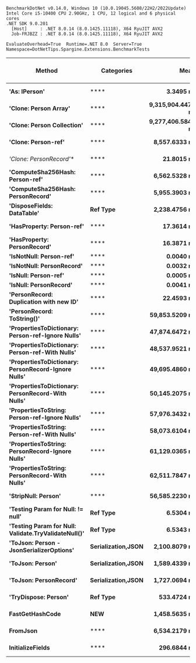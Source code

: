 ```

BenchmarkDotNet v0.14.0, Windows 10 (10.0.19045.5608/22H2/2022Update)
Intel Core i5-10400 CPU 2.90GHz, 1 CPU, 12 logical and 6 physical cores
.NET SDK 9.0.201
  [Host]     : .NET 8.0.14 (8.0.1425.11118), X64 RyuJIT AVX2
  Job-FRJBZZ : .NET 8.0.14 (8.0.1425.11118), X64 RyuJIT AVX2

EvaluateOverhead=True  Runtime=.NET 8.0  Server=True  
Namespace=DotNetTips.Spargine.Extensions.BenchmarkTests  

```
| Method                                               | Categories         | Mean              | Error           | StdDev          | StdErr         | Median            | Min               | Q1                | Q3                | Max               | Op/s                | CI99.9% Margin  | Iterations | Kurtosis | MValue | Skewness | Rank | LogicalGroup | Baseline | Completed Work Items | Lock Contentions | Gen0    | Exceptions | Code Size | Gen1    | Gen2    | Allocated |
|----------------------------------------------------- |------------------- |------------------:|----------------:|----------------:|---------------:|------------------:|------------------:|------------------:|------------------:|------------------:|--------------------:|----------------:|-----------:|---------:|-------:|---------:|-----:|------------- |--------- |---------------------:|-----------------:|--------:|-----------:|----------:|--------:|--------:|----------:|
| **&#39;As: IPerson&#39;**                                        | ****                   |         **3.3495 ns** |       **0.0208 ns** |       **0.0185 ns** |      **0.0049 ns** |         **3.3536 ns** |         **3.3232 ns** |         **3.3320 ns** |         **3.3583 ns** |         **3.3791 ns** |       **298,555,467.4** |       **6.9975 ns** |      **14.00** |    **1.712** |  **2.000** |  **-0.0992** |    **2** | *****            | **No**       |                    **-** |                **-** |       **-** |          **-** |     **532 B** |       **-** |       **-** |         **-** |
| **&#39;Clone: Person Array&#39;**                                | ****                   | **9,315,904.4471 ns** |  **97,970.6387 ns** |  **81,809.9205 ns** | **22,689.9895 ns** | **9,334,426.5625 ns** | **9,138,156.2500 ns** | **9,273,015.6250 ns** | **9,364,942.1875 ns** | **9,432,703.1250 ns** |               **107.3** | **-11,338.4947 ns** |      **13.00** |    **2.517** |  **2.000** |  **-0.6565** |   **20** | *****            | **No**       |                    **-** |                **-** | **46.8750** |          **-** |   **3,966 B** | **31.2500** | **31.2500** | **3793195 B** |
| **&#39;Clone: Person Collection&#39;**                           | ****                   | **9,277,406.5848 ns** | **126,696.4293 ns** | **112,313.0846 ns** | **30,016.9345 ns** | **9,262,599.2188 ns** | **9,127,395.3125 ns** | **9,193,636.3281 ns** | **9,333,178.5156 ns** | **9,544,446.8750 ns** |               **107.8** | **-15,001.4672 ns** |      **14.00** |    **2.858** |  **2.000** |   **0.6881** |   **20** | *****            | **No**       |                    **-** |                **-** | **46.8750** |          **-** |   **3,238 B** | **31.2500** | **31.2500** | **3783454 B** |
| **&#39;Clone: Person-ref&#39;**                                  | ****                   |     **8,557.6333 ns** |      **48.9186 ns** |      **40.8493 ns** |     **11.3295 ns** |     **8,548.8586 ns** |     **8,488.5025 ns** |     **8,531.5353 ns** |     **8,579.9194 ns** |     **8,635.1013 ns** |           **116,854.7** |       **0.8352 ns** |      **13.00** |    **2.146** |  **2.000** |   **0.3447** |   **16** | *****            | **No**       |                    **-** |                **-** |  **0.0458** |          **-** |   **3,233 B** |       **-** |       **-** |    **4384 B** |
| **&#39;Clone: PersonRecord*&#39;**                               | ****                   |        **21.8015 ns** |       **0.1041 ns** |       **0.0923 ns** |      **0.0247 ns** |        **21.8377 ns** |        **21.6124 ns** |        **21.7829 ns** |        **21.8576 ns** |        **21.9195 ns** |        **45,868,334.1** |       **6.9877 ns** |      **14.00** |    **2.317** |  **2.000** |  **-0.8745** |    **6** | *****            | **No**       |                    **-** |                **-** |  **0.0010** |          **-** |     **183 B** |       **-** |       **-** |      **88 B** |
| **&#39;ComputeSha256Hash: Person-ref&#39;**                      | ****                   |     **6,562.5328 ns** |      **46.5383 ns** |      **43.5319 ns** |     **11.2399 ns** |     **6,551.1848 ns** |     **6,502.7359 ns** |     **6,531.1432 ns** |     **6,598.5287 ns** |     **6,645.4651 ns** |           **152,380.2** |       **1.8801 ns** |      **15.00** |    **1.780** |  **2.000** |   **0.4947** |   **15** | *****            | **No**       |                    **-** |                **-** |  **0.0381** |          **-** |   **1,700 B** |       **-** |       **-** |    **4048 B** |
| **&#39;ComputeSha256Hash: PersonRecord&#39;**                    | ****                   |     **5,955.3903 ns** |      **46.7888 ns** |      **43.7663 ns** |     **11.3004 ns** |     **5,940.5933 ns** |     **5,889.0957 ns** |     **5,922.3480 ns** |     **5,990.0436 ns** |     **6,038.4869 ns** |           **167,915.1** |       **1.8498 ns** |      **15.00** |    **1.747** |  **2.000** |   **0.2895** |   **14** | *****            | **No**       |                    **-** |                **-** |  **0.0381** |          **-** |   **1,769 B** |       **-** |       **-** |    **3768 B** |
| **&#39;DisposeFields: DataTable&#39;**                           | **Ref Type**           |     **2,238.4756 ns** |       **9.4772 ns** |       **8.4013 ns** |      **2.2453 ns** |     **2,238.0981 ns** |     **2,228.1158 ns** |     **2,231.3469 ns** |     **2,242.1003 ns** |     **2,258.9481 ns** |           **446,732.6** |       **5.8773 ns** |      **14.00** |    **3.008** |  **2.000** |   **0.8169** |   **13** | *****            | **No**       |                    **-** |                **-** |  **0.0420** |          **-** |   **3,110 B** |       **-** |       **-** |    **4144 B** |
| **&#39;HasProperty: Person-ref&#39;**                            | ****                   |        **17.3614 ns** |       **0.0929 ns** |       **0.0824 ns** |      **0.0220 ns** |        **17.3563 ns** |        **17.2521 ns** |        **17.3145 ns** |        **17.3989 ns** |        **17.5180 ns** |        **57,599,086.9** |       **6.9890 ns** |      **14.00** |    **2.282** |  **2.000** |   **0.5321** |    **5** | *****            | **No**       |                    **-** |                **-** |       **-** |          **-** |     **591 B** |       **-** |       **-** |         **-** |
| **&#39;HasProperty: PersonRecord&#39;**                          | ****                   |        **16.3871 ns** |       **0.0993 ns** |       **0.0929 ns** |      **0.0240 ns** |        **16.3616 ns** |        **16.2675 ns** |        **16.3085 ns** |        **16.4529 ns** |        **16.5795 ns** |        **61,023,437.6** |       **7.4880 ns** |      **15.00** |    **1.850** |  **2.000** |   **0.3496** |    **4** | *****            | **No**       |                    **-** |                **-** |       **-** |          **-** |     **591 B** |       **-** |       **-** |         **-** |
| **&#39;IsNotNull: Person-ref&#39;**                              | ****                   |         **0.0040 ns** |       **0.0056 ns** |       **0.0052 ns** |      **0.0013 ns** |         **0.0013 ns** |         **0.0000 ns** |         **0.0000 ns** |         **0.0052 ns** |         **0.0164 ns** |   **247,004,520,456.8** |       **7.4993 ns** |      **15.00** |    **2.836** |  **2.444** |   **1.0796** |    **1** | *****            | **No**       |                    **-** |                **-** |       **-** |          **-** |      **18 B** |       **-** |       **-** |         **-** |
| **&#39;IsNotNull: PersonRecord&#39;**                            | ****                   |         **0.0032 ns** |       **0.0040 ns** |       **0.0035 ns** |      **0.0009 ns** |         **0.0019 ns** |         **0.0000 ns** |         **0.0000 ns** |         **0.0063 ns** |         **0.0089 ns** |   **309,978,050,025.8** |       **6.9995 ns** |      **14.00** |    **1.308** |  **3.250** |   **0.3602** |    **1** | *****            | **No**       |                    **-** |                **-** |       **-** |          **-** |      **18 B** |       **-** |       **-** |         **-** |
| **&#39;IsNull: Person-ref&#39;**                                 | ****                   |         **0.0005 ns** |       **0.0016 ns** |       **0.0014 ns** |      **0.0004 ns** |         **0.0000 ns** |         **0.0000 ns** |         **0.0000 ns** |         **0.0003 ns** |         **0.0054 ns** | **1,825,116,013,792.4** |       **6.9998 ns** |      **14.00** |    **9.300** |  **2.200** |   **2.7138** |    **1** | *****            | **No**       |                    **-** |                **-** |       **-** |          **-** |      **18 B** |       **-** |       **-** |         **-** |
| **&#39;IsNull: PersonRecord&#39;**                               | ****                   |         **0.0041 ns** |       **0.0068 ns** |       **0.0060 ns** |      **0.0016 ns** |         **0.0011 ns** |         **0.0000 ns** |         **0.0000 ns** |         **0.0061 ns** |         **0.0196 ns** |   **246,897,202,210.1** |       **6.9992 ns** |      **14.00** |    **3.555** |  **2.200** |   **1.3231** |    **1** | *****            | **No**       |                    **-** |                **-** |       **-** |          **-** |      **18 B** |       **-** |       **-** |         **-** |
| **&#39;PersonRecord: Duplication with new ID&#39;**              | ****                   |        **22.4593 ns** |       **0.1805 ns** |       **0.1508 ns** |      **0.0418 ns** |        **22.5175 ns** |        **22.1952 ns** |        **22.3290 ns** |        **22.5617 ns** |        **22.6456 ns** |        **44,524,953.0** |       **6.4791 ns** |      **13.00** |    **1.613** |  **2.000** |  **-0.4364** |    **6** | *****            | **No**       |                    **-** |                **-** |  **0.0010** |          **-** |     **477 B** |       **-** |       **-** |      **88 B** |
| **&#39;PersonRecord: ToString()&#39;**                           | ****                   |    **59,853.5209 ns** |     **329.3471 ns** |     **291.9577 ns** |     **78.0290 ns** |    **59,839.3799 ns** |    **59,493.8843 ns** |    **59,630.4230 ns** |    **59,999.2340 ns** |    **60,591.7725 ns** |            **16,707.5** |     **-32.0145 ns** |      **14.00** |    **3.367** |  **2.000** |   **0.8691** |   **19** | *****            | **No**       |                    **-** |                **-** |  **0.7324** |          **-** |     **690 B** |       **-** |       **-** |   **77830 B** |
| **&#39;PropertiesToDictionary: Person-ref-Ignore Nulls&#39;**    | ****                   |    **47,874.6472 ns** |     **344.6247 ns** |     **322.3622 ns** |     **83.2336 ns** |    **47,979.8279 ns** |    **47,381.5613 ns** |    **47,639.4867 ns** |    **48,039.6515 ns** |    **48,424.6033 ns** |            **20,887.9** |     **-34.1168 ns** |      **15.00** |    **1.674** |  **2.000** |  **-0.0013** |   **17** | *****            | **No**       |                    **-** |                **-** |  **0.4883** |          **-** |   **3,690 B** |       **-** |       **-** |   **47552 B** |
| **&#39;PropertiesToDictionary: Person-ref-With Nulls&#39;**      | ****                   |    **48,537.9521 ns** |     **243.9785 ns** |     **228.2177 ns** |     **58.9256 ns** |    **48,529.0344 ns** |    **48,176.2268 ns** |    **48,402.7802 ns** |    **48,664.9841 ns** |    **48,989.7461 ns** |            **20,602.4** |     **-21.9628 ns** |      **15.00** |    **2.100** |  **2.000** |   **0.1514** |   **17** | *****            | **No**       |                    **-** |                **-** |  **0.4883** |          **-** |   **3,687 B** |       **-** |       **-** |   **47552 B** |
| **&#39;PropertiesToDictionary: PersonRecord-Ignore Nulls&#39;**  | ****                   |    **49,695.4860 ns** |     **325.9382 ns** |     **288.9358 ns** |     **77.2213 ns** |    **49,740.9119 ns** |    **49,088.8245 ns** |    **49,598.2101 ns** |    **49,851.2863 ns** |    **50,157.7515 ns** |            **20,122.6** |     **-31.6107 ns** |      **14.00** |    **2.518** |  **2.000** |  **-0.5093** |   **17** | *****            | **No**       |                    **-** |                **-** |  **0.4883** |          **-** |   **3,687 B** |       **-** |       **-** |   **48299 B** |
| **&#39;PropertiesToDictionary: PersonRecord-With Nulls&#39;**    | ****                   |    **50,145.2075 ns** |     **272.8196 ns** |     **255.1956 ns** |     **65.8912 ns** |    **50,184.9426 ns** |    **49,631.0303 ns** |    **49,980.5267 ns** |    **50,308.9294 ns** |    **50,620.6299 ns** |            **19,942.1** |     **-25.4456 ns** |      **15.00** |    **2.327** |  **2.000** |  **-0.2310** |   **17** | *****            | **No**       |                    **-** |                **-** |  **0.4883** |          **-** |   **3,689 B** |       **-** |       **-** |   **48299 B** |
| **&#39;PropertiesToString: Person-ref-Ignore Nulls&#39;**        | ****                   |    **57,976.3432 ns** |     **237.7359 ns** |     **222.3783 ns** |     **57.4178 ns** |    **57,965.9607 ns** |    **57,537.8296 ns** |    **57,795.1721 ns** |    **58,109.4208 ns** |    **58,362.4451 ns** |            **17,248.4** |     **-21.2089 ns** |      **15.00** |    **2.150** |  **2.000** |  **-0.0223** |   **18** | *****            | **No**       |                    **-** |                **-** |  **0.9155** |          **-** |   **6,914 B** |       **-** |       **-** |   **84168 B** |
| **&#39;PropertiesToString: Person-ref-With Nulls&#39;**          | ****                   |    **58,073.6104 ns** |     **262.5658 ns** |     **245.6042 ns** |     **63.4147 ns** |    **57,975.1526 ns** |    **57,742.7063 ns** |    **57,907.8003 ns** |    **58,252.5940 ns** |    **58,462.6282 ns** |            **17,219.5** |     **-24.2074 ns** |      **15.00** |    **1.566** |  **2.000** |   **0.2918** |   **18** | *****            | **No**       |                    **-** |                **-** |  **0.9155** |          **-** |   **6,925 B** |       **-** |       **-** |   **84856 B** |
| **&#39;PropertiesToString: PersonRecord-Ignore Nulls&#39;**      | ****                   |    **61,129.0365 ns** |     **674.9480 ns** |     **631.3468 ns** |    **163.0130 ns** |    **60,922.8638 ns** |    **60,294.8242 ns** |    **60,574.9878 ns** |    **61,671.7529 ns** |    **62,154.4922 ns** |            **16,358.8** |     **-74.0065 ns** |      **15.00** |    **1.377** |  **2.000** |   **0.2236** |   **19** | *****            | **No**       |                    **-** |                **-** |  **0.8545** |          **-** |   **6,911 B** |       **-** |       **-** |   **88494 B** |
| **&#39;PropertiesToString: PersonRecord-With Nulls&#39;**        | ****                   |    **62,511.7847 ns** |     **711.1960 ns** |     **665.2532 ns** |    **171.7676 ns** |    **62,548.8037 ns** |    **61,201.0254 ns** |    **62,095.3003 ns** |    **63,018.6035 ns** |    **63,636.9751 ns** |            **15,997.0** |     **-78.3838 ns** |      **15.00** |    **2.103** |  **2.000** |  **-0.0402** |   **19** | *****            | **No**       |                    **-** |                **-** |  **0.8545** |          **-** |   **6,917 B** |       **-** |       **-** |   **87974 B** |
| **&#39;StripNull: Person&#39;**                                  | ****                   |    **56,585.2230 ns** |     **206.5796 ns** |     **183.1274 ns** |     **48.9429 ns** |    **56,530.8044 ns** |    **56,345.3064 ns** |    **56,459.3719 ns** |    **56,719.0063 ns** |    **56,928.9734 ns** |            **17,672.5** |     **-17.4714 ns** |      **14.00** |    **1.703** |  **2.000** |   **0.3468** |   **18** | *****            | **No**       |                    **-** |                **-** |  **0.7935** |          **-** |   **6,809 B** |       **-** |       **-** |   **76992 B** |
| **&#39;Testing Param for Null: != null&#39;**                    | **Ref Type**           |         **6.5304 ns** |       **0.0243 ns** |       **0.0216 ns** |      **0.0058 ns** |         **6.5275 ns** |         **6.4830 ns** |         **6.5207 ns** |         **6.5432 ns** |         **6.5701 ns** |       **153,129,326.7** |       **6.9971 ns** |      **14.00** |    **2.776** |  **2.000** |  **-0.1880** |    **3** | *****            | **No**       |                    **-** |                **-** |  **0.0003** |          **-** |      **65 B** |       **-** |       **-** |      **24 B** |
| **&#39;Testing Param for Null: Validate.TryValidateNull()&#39;** | **Ref Type**           |         **6.5343 ns** |       **0.0668 ns** |       **0.0625 ns** |      **0.0161 ns** |         **6.5211 ns** |         **6.4442 ns** |         **6.4932 ns** |         **6.5742 ns** |         **6.6816 ns** |       **153,039,382.6** |       **7.4919 ns** |      **15.00** |    **2.772** |  **2.000** |   **0.7111** |    **3** | *****            | **No**       |                    **-** |                **-** |  **0.0003** |          **-** |      **65 B** |       **-** |       **-** |      **24 B** |
| **&#39;ToJson: Person - JsonSerializerOptions&#39;**             | **Serialization,JSON** |     **2,100.8079 ns** |      **13.6994 ns** |      **12.8144 ns** |      **3.3087 ns** |     **2,095.1736 ns** |     **2,085.4523 ns** |     **2,092.2712 ns** |     **2,108.0818 ns** |     **2,131.1195 ns** |           **476,007.3** |       **5.8457 ns** |      **15.00** |    **2.769** |  **2.000** |   **0.9309** |   **12** | *****            | **No**       |                    **-** |                **-** |  **0.0191** |          **-** |     **924 B** |  **0.0153** |       **-** |    **2032 B** |
| **&#39;ToJson: Person&#39;**                                     | **Serialization,JSON** |     **1,589.4339 ns** |       **7.2145 ns** |       **6.7484 ns** |      **1.7424 ns** |     **1,590.1877 ns** |     **1,574.3217 ns** |     **1,586.2944 ns** |     **1,593.2570 ns** |     **1,599.4494 ns** |           **629,154.8** |       **6.6288 ns** |      **15.00** |    **2.592** |  **2.000** |  **-0.5718** |   **10** | *****            | **No**       |                    **-** |                **-** |  **0.0191** |          **-** |   **2,411 B** |       **-** |       **-** |    **1768 B** |
| **&#39;ToJson: PersonRecord&#39;**                               | **Serialization,JSON** |     **1,727.0694 ns** |       **8.0620 ns** |       **7.5412 ns** |      **1.9471 ns** |     **1,727.3973 ns** |     **1,714.2389 ns** |     **1,721.2616 ns** |     **1,732.1085 ns** |     **1,740.9908 ns** |           **579,015.5** |       **6.5264 ns** |      **15.00** |    **1.950** |  **2.000** |   **0.0776** |   **11** | *****            | **No**       |                    **-** |                **-** |  **0.0210** |          **-** |   **2,403 B** |       **-** |       **-** |    **1944 B** |
| **&#39;TryDispose: Person&#39;**                                 | **Ref Type**           |       **533.4724 ns** |       **6.8502 ns** |       **6.4077 ns** |      **1.6545 ns** |       **533.4761 ns** |       **522.2474 ns** |       **528.4296 ns** |       **538.8214 ns** |       **542.0912 ns** |         **1,874,511.3** |       **6.6728 ns** |      **15.00** |    **1.626** |  **2.000** |  **-0.2910** |    **8** | *****            | **No**       |                    **-** |                **-** |  **0.0315** |          **-** |   **1,269 B** |       **-** |       **-** |    **2920 B** |
| **FastGetHashCode**                                      | ****NEW****            |     **1,458.5635 ns** |       **7.4027 ns** |       **6.1816 ns** |      **1.7145 ns** |     **1,457.7353 ns** |     **1,449.3616 ns** |     **1,454.1300 ns** |     **1,462.0800 ns** |     **1,471.6412 ns** |           **685,606.1** |       **5.6428 ns** |      **13.00** |    **2.288** |  **2.000** |   **0.4651** |    **9** | *****            | **No**       |                    **-** |                **-** |       **-** |          **-** |   **1,419 B** |       **-** |       **-** |      **56 B** |
| **FromJson**                                             | ****                   |     **6,534.2179 ns** |      **26.0055 ns** |      **21.7158 ns** |      **6.0229 ns** |     **6,528.7521 ns** |     **6,502.9564 ns** |     **6,526.4053 ns** |     **6,547.1512 ns** |     **6,572.1207 ns** |           **153,040.5** |       **3.4886 ns** |      **13.00** |    **2.043** |  **2.000** |   **0.3744** |   **15** | *****            | **No**       |                    **-** |                **-** |  **0.0229** |          **-** |     **877 B** |       **-** |       **-** |    **2696 B** |
| **InitializeFields**                                     | ****                   |       **296.6844 ns** |       **1.2248 ns** |       **1.1456 ns** |      **0.2958 ns** |       **296.9080 ns** |       **294.5565 ns** |       **295.8116 ns** |       **297.4725 ns** |       **298.6329 ns** |         **3,370,585.4** |       **7.3521 ns** |      **15.00** |    **1.876** |  **2.000** |  **-0.1330** |    **7** | *****            | **No**       |                    **-** |                **-** |  **0.0052** |          **-** |   **4,651 B** |       **-** |       **-** |     **520 B** |
